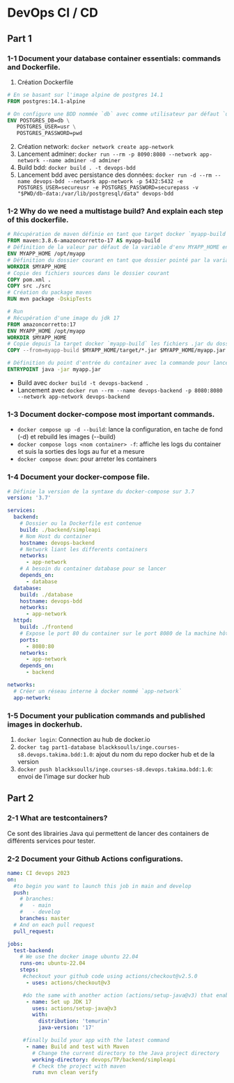 # DevOps CI / CD
## Part 1
### 1-1 Document your database container essentials: commands and Dockerfile.
1. Création Dockerfile
```dockerfile
# En se basant sur l'image alpine de postgres 14.1
FROM postgres:14.1-alpine

# On configure une BDD nommée `db` avec comme utilisateur par défaut `usr` qui a comme mdp `pwd`
ENV POSTGRES_DB=db \
   POSTGRES_USER=usr \
   POSTGRES_PASSWORD=pwd
```
2. Création network: `docker network create app-network`
2. Lancement adminer: `docker run --rm -p 8090:8080 --network app-network --name adminer -d adminer`
3. Build bdd: `docker build . -t devops-bdd`
4. Lancement bdd avec persistance des données: `docker run -d --rm --name devops-bdd --network app-network -p 5432:5432 -e POSTGRES_USER=secureusr -e POSTGRES_PASSWORD=securepass -v "$PWD/db-data:/var/lib/postgresql/data" devops-bdd`

### 1-2 Why do we need a multistage build? And explain each step of this dockerfile.
```dockerfile
# Récupération de maven définie en tant que target docker `myapp-build`
FROM maven:3.8.6-amazoncorretto-17 AS myapp-build
# Définition de la valeur par défaut de la variable d'env MYAPP_HOME en tant que `/opt/myapp`
ENV MYAPP_HOME /opt/myapp
# Définition du dossier courant en tant que dossier pointé par la variable $MYAPP_HOME
WORKDIR $MYAPP_HOME
# Copie des fichiers sources dans le dossier courant
COPY pom.xml .
COPY src ./src
# Création du package maven
RUN mvn package -DskipTests

# Run
# Récupération d'une image du jdk 17
FROM amazoncorretto:17
ENV MYAPP_HOME /opt/myapp
WORKDIR $MYAPP_HOME
# Copie depuis la target docker `myapp-build` les fichiers .jar du dossier $MYAPP_HOME/target dans le dossier $MYAPP_HOME en tant que l'unique fichier myapp.jar
COPY --from=myapp-build $MYAPP_HOME/target/*.jar $MYAPP_HOME/myapp.jar

# Définition du point d'entrée du container avec la commande pour lancer l'application
ENTRYPOINT java -jar myapp.jar
```
- Build avec `docker build -t devops-backend .`
- Lancement avec `docker run --rm --name devops-backend -p 8080:8080 --network app-network devops-backend`

### 1-3 Document docker-compose most important commands.
- `docker compose up -d --build`: lance la configuration, en tache de fond (-d) et rebuild les images (--build)
- `docker compose logs <nom container> -f`: affiche les logs du container et suis la sorties des logs au fur et a mesure
- `docker compose down`: pour arreter les containers

### 1-4 Document your docker-compose file.
```yaml
# Définie la version de la syntaxe du docker-compose sur 3.7
version: '3.7'

services:
  backend:
    # Dossier ou la Dockerfile est contenue
    build: ./backend/simpleapi
    # Nom Host du container 
    hostname: devops-backend
    # Network liant les differents containers
    networks:
      - app-network
    # A besoin du container database pour se lancer 
    depends_on:
      - database
  database:
    build: ./database
    hostname: devops-bdd
    networks:
      - app-network
  httpd:
    build: ./frontend
    # Expose le port 80 du container sur le port 8080 de la machine hôte 
    ports:
      - 8080:80
    networks:
      - app-network
    depends_on:
      - backend

networks:
  # Créer un réseau interne à docker nommé `app-network`
  app-network:
```

### 1-5 Document your publication commands and published images in dockerhub.
1. `docker login`: Connection au hub de docker.io
2. `docker tag part1-database blackksoulls/inge.courses-s8.devops.takima.bdd:1.0`: ajout du nom du repo docker hub et de la version
3. `docker push blackksoulls/inge.courses-s8.devops.takima.bdd:1.0`: envoi de l'image sur docker hub

## Part 2
### 2-1 What are testcontainers?
Ce sont des librairies Java qui permettent de lancer des containers de différents services pour tester.

### 2-2 Document your Github Actions configurations.
```yaml
name: CI devops 2023
on:
  #to begin you want to launch this job in main and develop
  push:
    # branches:
    #   - main
    #   - develop
    branches: master
  # And on each pull request
  pull_request:

jobs:
  test-backend: 
    # We use the docker image ubuntu 22.04
    runs-on: ubuntu-22.04
    steps:
     #checkout your github code using actions/checkout@v2.5.0
      - uses: actions/checkout@v3

     #do the same with another action (actions/setup-java@v3) that enable to setup jdk 17 with the temurin distribution
      - name: Set up JDK 17
        uses: actions/setup-java@v3
        with:
          distribution: 'temurin'
          java-version: '17'

     #finally build your app with the latest command
      - name: Build and test with Maven
        # Change the current directory to the Java project directory
        working-directory: devops/TP/backend/simpleapi
        # Check the project with maven
        run: mvn clean verify
```
